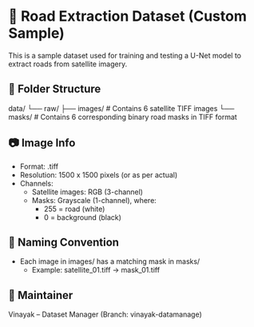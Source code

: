 # 📂 Road Extraction Dataset (Custom Sample)

This is a sample dataset used for training and testing a U-Net model to extract roads from satellite imagery.

## 📁 Folder Structure

data/
└── raw/
    ├── images/   # Contains 6 satellite TIFF images
    └── masks/    # Contains 6 corresponding binary road masks in TIFF format

## 📷 Image Info

- Format: .tiff
- Resolution: 1500 x 1500 pixels (or as per actual)
- Channels:
  - Satellite images: RGB (3-channel)
  - Masks: Grayscale (1-channel), where:
    - 255 = road (white)
    - 0 = background (black)

## 🔁 Naming Convention

- Each image in images/ has a matching mask in masks/
  - Example: satellite_01.tiff → mask_01.tiff

## 👤 Maintainer

Vinayak – Dataset Manager (Branch: vinayak-datamanage)


